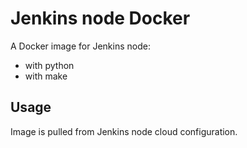 # Jenkins node Docker

A Docker image for Jenkins node:

- with python
- with make

## Usage

Image is pulled from Jenkins node cloud configuration.
